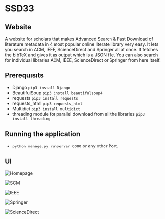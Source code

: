 # SSD33

## Website
A website for scholars that makes Advanced Search & Fast Download of literature metadata in 4 most popular online literate library very easy.
It lets you search in ACM, IEEE, ScienceDirect and Springer all at once. It fetches the bibTeX and gives it as output which is a JSON file.
You can also search for individual libraries ACM, IEEE, ScienceDirect or Springer from here itself.

## Prerequisits
* Django ``pip3 install Django``
* BeautifulSoup ``pip3 install beautifulsoup4``
* requests ``pip3 install requests``
* requests_html ``pip3 requests_html``
* Multidict ``pip3 install multidict``
* threading module for parallel download from all the libraries ``pip3 install threading``

## Running the application
* ``python manage.py runserver 8080`` or any other Port.

## UI

![Homepage](https://github.com/skscool/SLR-Tool-Crawler-And-Scraper/blob/main/screenshots/Screenshot%202020-11-21%20at%2011.14.42%20PM.png)

![SCM](https://github.com/skscool/SLR-Tool-Crawler-And-Scraper/blob/main/screenshots/Screenshot%202020-11-21%20at%2011.14.44%20PM.png)

![IEEE](https://github.com/skscool/SLR-Tool-Crawler-And-Scraper/blob/main/screenshots/Screenshot%202020-11-21%20at%2011.14.46%20PM.png)

![Springer](https://github.com/skscool/SLR-Tool-Crawler-And-Scraper/blob/main/screenshots/Screenshot%202020-11-21%20at%2011.14.48%20PM.png)

![ScienceDirect](https://github.com/skscool/SLR-Tool-Crawler-And-Scraper/blob/main/screenshots/Screenshot%202020-11-21%20at%2011.14.50%20PM.png)
